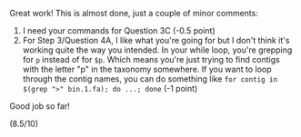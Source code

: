 Great work! This is almost done, just a couple of minor comments:

1. I need your commands for Question 3C (-0.5 point)
2. For Step 3/Question 4A, I like what you're going for but I don't think it's working quite the way you intended. In your while loop, you're grepping for `p` instead of for `$p`. Which means you're just trying to find contigs with the letter "p" in the taxonomy somewhere. If you want to loop through the contig names, you can do something like `for contig in $(grep ">" bin.1.fa); do ...; done` (-1 point)

Good job so far!

(8.5/10)
